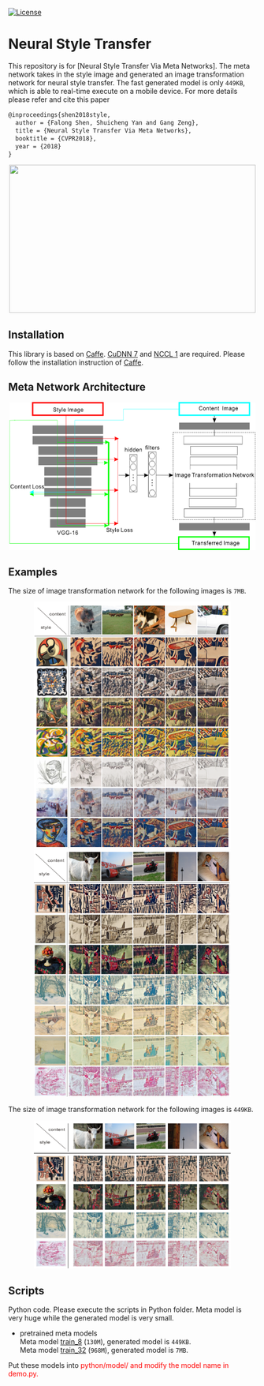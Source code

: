 [![License](https://img.shields.io/badge/license-BSD-blue.svg)](LICENSE)

Neural Style Transfer
=====


This repository is for [Neural Style Transfer Via Meta Networks]. The meta network takes in the style image and generated an image transformation network for neural style transfer. The fast generated model is only `449KB`, which is able to real-time execute on a mobile device. For more details please refer and cite this paper

    @inproceedings{shen2018style,
      author = {Falong Shen, Shuicheng Yan and Gang Zeng},
      title = {Neural Style Transfer Via Meta Networks},
      booktitle = {CVPR2018},
      year = {2018}
    }

<div align=center>
<img src="python/vide.gif", width="500" height="300"/>
</div>


Installation
----
This library is based on [Caffe](https://github.com/BVLC/caffe). [CuDNN 7](https://developer.nvidia.com/cudnn) and [NCCL 1](https://github.com/NVIDIA/nccl) are required. Please follow
the installation instruction of [Caffe](https://github.com/BVLC/caffe).

Meta Network Architecture
----
<div align=center>
<img src="python/network.png", width="500" height="300"/>
</div>

Examples
----
The size of image transformation network for the following images is `7MB`.

<div align=center>
<img src="python/1.png", width="400" height="500"/> <img src="python//2.png", width="400" height="500"/>
</div>


The size of image transformation network for the following images is `449KB`.
<div align=center>
<img src="python/4.png", width="400" height="300"/> 
</div>


Scripts
----
Python code. Please execute the scripts in Python folder. Meta model is very huge while the generated model is very small. 

* pretrained meta models</br>
    Meta model [train_8](http://pan.baidu.com/s/1mhGwQJA) (`130M`), generated model is `449KB`.</br>
    Meta model [train_32](http://pan.baidu.com/s/1eRQI01O) (`968M`), generated model is `7MB`.</br>
    
Put these models into <font color=red>python/model/<font> and modify the model name in <font color=red>demo.py<font>.
